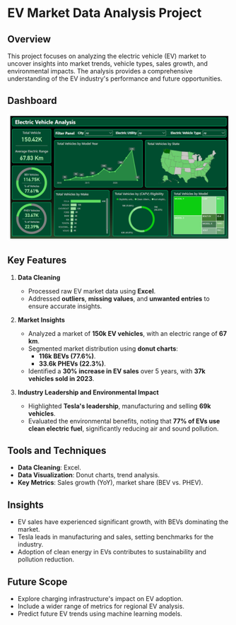 # EV Market Data Analysis Project

## Overview
This project focuses on analyzing the electric vehicle (EV) market to uncover insights into market trends, vehicle types, sales growth, and environmental impacts. The analysis provides a comprehensive understanding of the EV industry's performance and future opportunities.

## Dashboard
![dashboard](Screenshot-dashboard.png)

## Key Features

1. **Data Cleaning**  
   - Processed raw EV market data using **Excel**.  
   - Addressed **outliers**, **missing values**, and **unwanted entries** to ensure accurate insights.

2. **Market Insights**  
   - Analyzed a market of **150k EV vehicles**, with an electric range of **67 km**.  
   - Segmented market distribution using **donut charts**:  
     - **116k BEVs (77.6%)**.  
     - **33.6k PHEVs (22.3%)**.  
   - Identified a **30% increase in EV sales** over 5 years, with **37k vehicles sold in 2023**.

3. **Industry Leadership and Environmental Impact**  
   - Highlighted **Tesla's leadership**, manufacturing and selling **69k vehicles**.  
   - Evaluated the environmental benefits, noting that **77% of EVs use clean electric fuel**, significantly reducing air and sound pollution.

## Tools and Techniques
- **Data Cleaning**: Excel.  
- **Data Visualization**: Donut charts, trend analysis.  
- **Key Metrics**: Sales growth (YoY), market share (BEV vs. PHEV).

## Insights
- EV sales have experienced significant growth, with BEVs dominating the market.  
- Tesla leads in manufacturing and sales, setting benchmarks for the industry.  
- Adoption of clean energy in EVs contributes to sustainability and pollution reduction.

## Future Scope
- Explore charging infrastructure's impact on EV adoption.  
- Include a wider range of metrics for regional EV analysis.  
- Predict future EV trends using machine learning models.